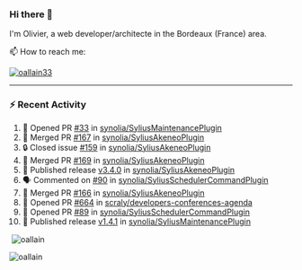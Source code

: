 ### Hi there 👋

I'm Olivier, a web developer/architecte in the Bordeaux (France) area.

📫 How to reach me:

<p> <a href="https://twitter.com/oallain33" target="blank"><img src="https://img.shields.io/twitter/follow/oallain33?logo=twitter&style=for-the-badge" alt="oallain33" /></a> </p>

---

### :zap: Recent Activity

<!--START_SECTION:activity-->
1. 💪 Opened PR [#33](https://github.com/synolia/SyliusMaintenancePlugin/pull/33) in [synolia/SyliusMaintenancePlugin](https://github.com/synolia/SyliusMaintenancePlugin)
2. 🎉 Merged PR [#167](https://github.com/synolia/SyliusAkeneoPlugin/pull/167) in [synolia/SyliusAkeneoPlugin](https://github.com/synolia/SyliusAkeneoPlugin)
3. 🔒 Closed issue [#159](https://github.com/synolia/SyliusAkeneoPlugin/issues/159) in [synolia/SyliusAkeneoPlugin](https://github.com/synolia/SyliusAkeneoPlugin)
4. 🎉 Merged PR [#169](https://github.com/synolia/SyliusAkeneoPlugin/pull/169) in [synolia/SyliusAkeneoPlugin](https://github.com/synolia/SyliusAkeneoPlugin)
5. 🚀 Published release [v3.4.0](https://github.com/synolia/SyliusAkeneoPlugin/releases/tag/v3.4.0) in [synolia/SyliusAkeneoPlugin](https://github.com/synolia/SyliusAkeneoPlugin)
6. 🗣 Commented on [#90](https://github.com/synolia/SyliusSchedulerCommandPlugin/issues/90#issuecomment-1766594326) in [synolia/SyliusSchedulerCommandPlugin](https://github.com/synolia/SyliusSchedulerCommandPlugin)
7. 🎉 Merged PR [#166](https://github.com/synolia/SyliusAkeneoPlugin/pull/166) in [synolia/SyliusAkeneoPlugin](https://github.com/synolia/SyliusAkeneoPlugin)
8. 💪 Opened PR [#664](https://github.com/scraly/developers-conferences-agenda/pull/664) in [scraly/developers-conferences-agenda](https://github.com/scraly/developers-conferences-agenda)
9. 💪 Opened PR [#89](https://github.com/synolia/SyliusSchedulerCommandPlugin/pull/89) in [synolia/SyliusSchedulerCommandPlugin](https://github.com/synolia/SyliusSchedulerCommandPlugin)
10. 🚀 Published release [v1.4.1](https://github.com/synolia/SyliusMaintenancePlugin/releases/tag/v1.4.1) in [synolia/SyliusMaintenancePlugin](https://github.com/synolia/SyliusMaintenancePlugin)
<!--END_SECTION:activity-->

<p>&nbsp;<img align="center" src="https://github-readme-stats.vercel.app/api?username=oallain&show_icons=true&locale=en" alt="oallain" /></p>

<p><img align="center" src="https://github-readme-streak-stats.herokuapp.com/?user=oallain&" alt="oallain" /></p>

